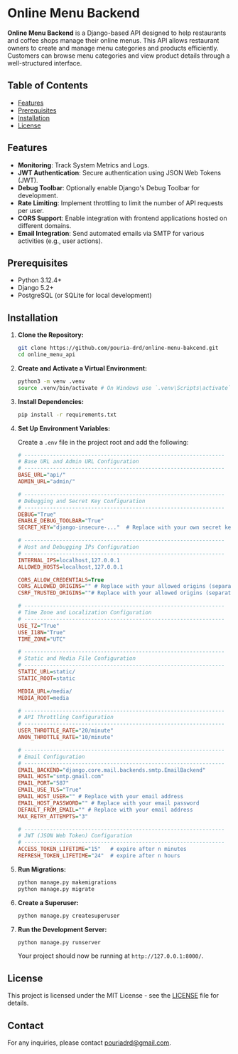# Online Menu Backend

**Online Menu Backend** is a Django-based API designed to help restaurants and coffee shops manage their online menus. This API allows restaurant owners to create and manage menu categories and products efficiently. Customers can browse menu categories and view product details through a well-structured interface.

## Table of Contents

-   [Features](#features)
-   [Prerequisites](#prerequisites)
-   [Installation](#installation)
-   [License](#license)

## Features

-   **Monitoring**: Track System Metrics and Logs.
-   **JWT Authentication**: Secure authentication using JSON Web Tokens (JWT).
-   **Debug Toolbar**: Optionally enable Django's Debug Toolbar for development.
-   **Rate Limiting**: Implement throttling to limit the number of API requests per user.
-   **CORS Support**: Enable integration with frontend applications hosted on different domains.
-   **Email Integration**: Send automated emails via SMTP for various activities (e.g., user actions).

## Prerequisites

-   Python 3.12.4+
-   Django 5.2+
-   PostgreSQL (or SQLite for local development)

## Installation

1. **Clone the Repository:**

    ```bash
    git clone https://github.com/pouria-drd/online-menu-bakcend.git
    cd online_menu_api
    ```

2. **Create and Activate a Virtual Environment:**

    ```bash
    python3 -m venv .venv
    source .venv/bin/activate # On Windows use `.venv\Scripts\activate`
    ```

3. **Install Dependencies:**

    ```bash
    pip install -r requirements.txt
    ```

4. **Set Up Environment Variables:**

    Create a `.env` file in the project root and add the following:

    ```ini
    # ---------------------------------------------------------------
    # Base URL and Admin URL Configuration
    # ---------------------------------------------------------------
    BASE_URL="api/"
    ADMIN_URL="admin/"

    # ---------------------------------------------------------------
    # Debugging and Secret Key Configuration
    # ---------------------------------------------------------------
    DEBUG="True"
    ENABLE_DEBUG_TOOLBAR="True"
    SECRET_KEY="django-insecure-..."  # Replace with your own secret key

    # ---------------------------------------------------------------
    # Host and Debugging IPs Configuration
    # ---------------------------------------------------------------
    INTERNAL_IPS=localhost,127.0.0.1
    ALLOWED_HOSTS=localhost,127.0.0.1

    CORS_ALLOW_CREDENTIALS=True
    CORS_ALLOWED_ORIGINS="" # Replace with your allowed origins (separate with commas)
    CSRF_TRUSTED_ORIGINS=""# Replace with your allowed origins (separate with commas)

    # ---------------------------------------------------------------
    # Time Zone and Localization Configuration
    # ---------------------------------------------------------------
    USE_TZ="True"
    USE_I18N="True"
    TIME_ZONE="UTC"

    # ---------------------------------------------------------------
    # Static and Media File Configuration
    # ---------------------------------------------------------------
    STATIC_URL=static/
    STATIC_ROOT=static

    MEDIA_URL=/media/
    MEDIA_ROOT=media

    # ---------------------------------------------------------------
    # API Throttling Configuration
    # ---------------------------------------------------------------
    USER_THROTTLE_RATE="20/minute"
    ANON_THROTTLE_RATE="10/minute"

    # ---------------------------------------------------------------
    # Email Configuration
    # ---------------------------------------------------------------
    EMAIL_BACKEND="django.core.mail.backends.smtp.EmailBackend"
    EMAIL_HOST="smtp.gmail.com"
    EMAIL_PORT="587"
    EMAIL_USE_TLS="True"
    EMAIL_HOST_USER="" # Replace with your email address
    EMAIL_HOST_PASSWORD="" # Replace with your email password
    DEFAULT_FROM_EMAIL="" # Replace with your email address
    MAX_RETRY_ATTEMPTS="3"

    # ---------------------------------------------------------------
    # JWT (JSON Web Token) Configuration
    # ---------------------------------------------------------------
    ACCESS_TOKEN_LIFETIME="15"   # expire after n minutes
    REFRESH_TOKEN_LIFETIME="24"  # expire after n hours
    ```

5. **Run Migrations:**

    ```bash
    python manage.py makemigrations
    python manage.py migrate
    ```

6. **Create a Superuser:**

    ```bash
    python manage.py createsuperuser
    ```

7. **Run the Development Server:**

    ```bash
    python manage.py runserver
    ```

    Your project should now be running at `http://127.0.0.1:8000/`.

## License

This project is licensed under the MIT License - see the [LICENSE](LICENSE) file for details.

## Contact

For any inquiries, please contact [pouriadrd@gmail.com](mailto:pouriadrd@gmail.com).
